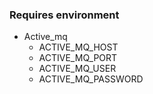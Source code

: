 ### Requires environment
- Active_mq
    - ACTIVE_MQ_HOST
    - ACTIVE_MQ_PORT
    - ACTIVE_MQ_USER
    - ACTIVE_MQ_PASSWORD
